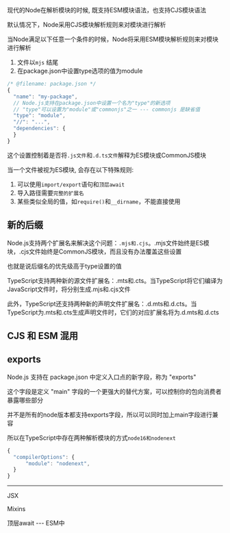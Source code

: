 现代的Node在解析模块的时候, 既支持ESM模块语法，也支持CJS模块语法

默认情况下，Node采用CJS模块解析规则来对模块进行解析

当Node满足以下任意一个条件的时候，Node将采用ESM模块解析规则来对模块进行解析

1. 文件以`mjs` 结尾
2. 在package.json中设置type选项的值为module

```js
/* @filename: package.json */
{
  "name": "my-package",
  // Node.js支持在package.json中设置一个名为"type"的新选项
  // "type"可以设置为"module"或"commonjs"之一 --- commonjs 是缺省值
  "type": "module",
  "//": "...",
  "dependencies": {
  }
}
```



这个设置控制着是否将`.js文件`和`.d.ts文件`解释为ES模块或CommonJS模块

当一个文件被视为ES模块, 会存在以下特殊规则:

1. 可以使用`import/export`语句和`顶层await`
2. 导入路径需要`完整的扩展名`
3. 某些类似全局的值，如`require()`和`__dirname`，不能直接使用



## 新的后缀

Node.js支持两个扩展名来解决这个问题：`.mjs和.cjs`。.mjs文件始终是ES模块，.cjs文件始终是CommonJS模块，而且没有办法覆盖这些设置

也就是说后缀名的优先级高于type设置的值

TypeScript支持两种新的源文件扩展名：.mts和.cts。当TypeScript将它们编译为JavaScript文件时，将分别生成.mjs和.cjs文件

此外，TypeScript还支持两种新的声明文件扩展名：.d.mts和.d.cts。当TypeScript为.mts和.cts生成声明文件时，它们的对应扩展名将为.d.mts和.d.cts



## CJS 和 ESM 混用







## exports

Node.js 支持在 package.json 中定义入口点的新字段，称为 "exports"

这个字段是定义 "main" 字段的一个更强大的替代方案，可以控制你的包向消费者暴露哪些部分

并不是所有的node版本都支持exports字段，所以可以同时加上main字段进行兼容











所以在TypeScript中存在两种解析模块的方式`node16和nodenext`

```js
{
  "compilerOptions": {
      "module": "nodenext",
  }
}
```











---

JSX

Mixins

顶层await --- ESM中